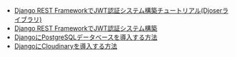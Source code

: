 - [Django REST FrameworkでJWT認証システム構築チュートリアル(Djoserライブラリ)](https://www.youtube.com/watch?v=pPvPX8kXh7w)
- [Django REST FrameworkでJWT認証システム構築](https://zenn.dev/hathle/books/drf-auth-book)
- [DjangoにPostgreSQLデータベースを導入する方法](https://zenn.dev/hathle/articles/django-postgresql)
- [DjangoにCloudinaryを導入する方法](https://zenn.dev/hathle/articles/django-cloudinary)
